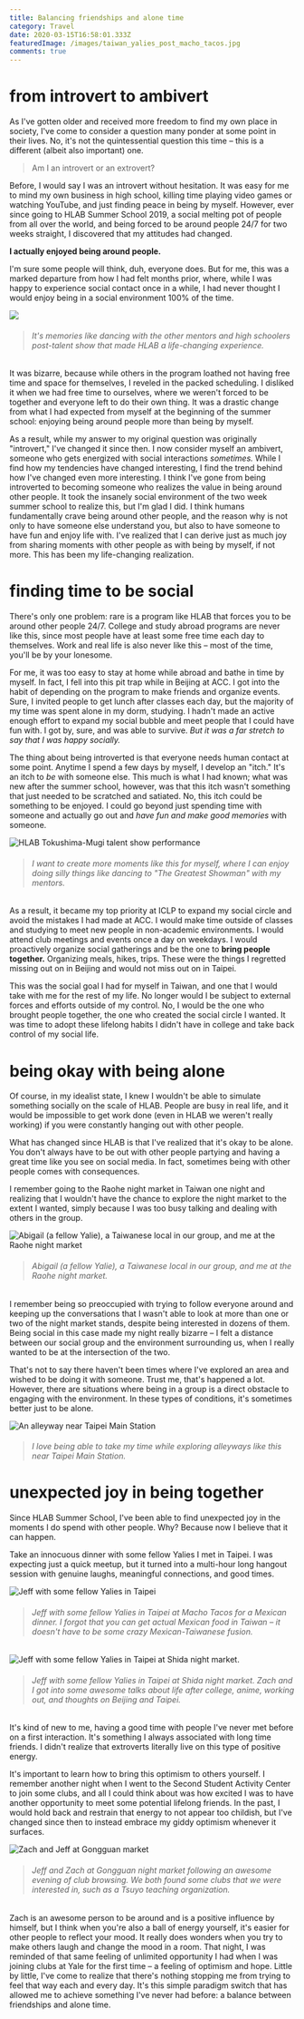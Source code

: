 ```yaml
---
title: Balancing friendships and alone time
category: Travel
date: 2020-03-15T16:58:01.333Z
featuredImage: /images/taiwan_yalies_post_macho_tacos.jpg
comments: true
---
```

# from introvert to ambivert

As I've gotten older and received more freedom to find my own place in society, I've come to consider a question many ponder at some point in their lives. No, it's not the quintessential question this time – this is a different (albeit also important) one.

> Am I an introvert or an extrovert?

Before, I would say I was an introvert without hesitation. It was easy for me to mind my own business in high school, killing time playing video games or watching YouTube, and just finding peace in being by myself. However, ever since going to HLAB Summer School 2019, a social melting pot of people from all over the world, and being forced to be around people 24/7 for two weeks straight, I discovered that my attitudes had changed.

**I actually enjoyed being around people.**

I'm sure some people will think, duh, everyone does. But for me, this was a marked departure from how I had felt months prior, where, while I was happy to experience social contact once in a while, I had never thought I would enjoy being in a social environment 100% of the time. 

![](/images/hlab_party.jpg)

> ###### *It's memories like dancing with the other mentors and high schoolers post-talent show that made HLAB a life-changing experience.*

It was bizarre, because while others in the program loathed not having free time and space for themselves, I reveled in the packed scheduling. I disliked it when we had free time to ourselves, where we weren't forced to be together and everyone left to do their own thing. It was a drastic change from what I had expected from myself at the beginning of the summer school: enjoying being around people more than being by myself.

As a result, while my answer to my original question was originally "introvert," I've changed it since then. I now consider myself an ambivert, someone who gets energized with social interactions *sometimes.* While I find how my tendencies have changed interesting, I find the trend behind how I've changed even more interesting. I think I've gone from being introverted to becoming someone who realizes the value in being around other people. It took the insanely social environment of the two week summer school to realize this, but I'm glad I did. I think humans fundamentally crave being around other people, and the reason why is not only to have someone else understand you, but also to have someone to have fun and enjoy life with. I've realized that I can derive just as much joy from sharing moments with other people as with being by myself, if not more. This has been my life-changing realization.

# finding time to be social

There's only one problem: rare is a program like HLAB that forces you to be around other people 24/7. College and study abroad programs are never like this, since most people have at least some free time each day to themselves. Work and real life is also never like this – most of the time, you'll be by your lonesome. 

For me, it was too easy to stay at home while abroad and bathe in time by myself. In fact, I fell into this pit trap while in Beijing at ACC. I got into the habit of depending on the program to make friends and organize events. Sure, I invited people to get lunch after classes each day, but the majority of my time was spent alone in my dorm, studying. I hadn't made an active enough effort to expand my social bubble and meet people that I could have fun with. I got by, sure, and was able to survive. *But it was a far stretch to say that I was happy socially.*

The thing about being introverted is that everyone needs human contact at some point. Anytime I spend a few days by myself, I develop an "itch." It's an itch to *be* with someone else. This much is what I had known; what was new after the summer school, however, was that this itch wasn't something that just needed to be scratched and satiated. No, this itch could be something to be enjoyed. I could go beyond just spending time with someone and actually go out and *have fun and make good memories* with someone.

![HLAB Tokushima-Mugi talent show performance](/images/hlab_talentshow.jpg)

> ###### *I want to create more moments like this for myself, where I can enjoy doing silly things like dancing to "The Greatest Showman" with my mentors.*

As a result, it became my top priority at ICLP to expand my social circle and avoid the mistakes I had made at ACC. I would make time outside of classes and studying to meet new people in non-academic environments. I would attend club meetings and events once a day on weekdays. I would proactively organize social gatherings and be the one to **bring people together.** Organizing meals, hikes, trips. These were the things I regretted missing out on in Beijing and would not miss out on in Taipei.

This was the social goal I had for myself in Taiwan, and one that I would take with me for the rest of my life. No longer would I be subject to external forces and efforts outside of my control. No, I would be the one who brought people together, the one who created the social circle I wanted. It was time to adopt these lifelong habits I didn't have in college and take back control of my social life.

# being okay with being alone

Of course, in my idealist state, I knew I wouldn't be able to simulate something socially on the scale of HLAB. People are busy in real life, and it would be impossible to get work done (even in HLAB we weren't really working) if you were constantly hanging out with other people.

What has changed since HLAB is that I've realized that it's okay to be alone. You don't always have to be out with other people partying and having a great time like you see on social media. In fact, sometimes being with other people comes with consequences.

I remember going to the Raohe night market in Taiwan one night and realizing that I wouldn't have the chance to explore the night market to the extent I wanted, simply because I was too busy talking and dealing with others in the group.

![Abigail (a fellow Yalie), a Taiwanese local in our group, and me at the Raohe night market](/images/raohe_night_market_group.jpg)

> ###### *Abigail (a fellow Yalie), a Taiwanese local in our group, and me at the Raohe night market.*

I remember being so preoccupied with trying to follow everyone around and keeping up the conversations that I wasn't able to look at more than one or two of the night market stands, despite being interested in dozens of them. Being social in this case made my night really bizarre – I felt a distance between our social group and the environment surrounding us, when I really wanted to be at the intersection of the two.

That's not to say there haven't been times where I've explored an area and wished to be doing it with someone. Trust me, that's happened a lot. However, there are situations where being in a group is a direct obstacle to engaging with the environment. In these types of conditions, it's sometimes better just to be alone.

![An alleyway near Taipei Main Station](/images/taipei_main_station_alleyway.jpg)

> ###### *I love being able to take my time while exploring alleyways like this near Taipei Main Station.*

# unexpected joy in being together

Since HLAB Summer School, I've been able to find unexpected joy in the moments I do spend with other people. Why? Because now I believe that it can happen.

Take an innocuous dinner with some fellow Yalies I met in Taipei. I was expecting just a quick meetup, but it turned into a multi-hour long hangout session with genuine laughs, meaningful connections, and good times.

![Jeff with some fellow Yalies in Taipei](/images/taiwan_machos_tacos.jpg)

> ###### *Jeff with some fellow Yalies in Taipei at Macho Tacos for a Mexican dinner. I forgot that you can get actual Mexican food in Taiwan – it doesn't have to be some crazy Mexican-Taiwanese fusion.*

![Jeff with some fellow Yalies in Taipei at Shida night market.](/images/taiwan_yalies_post_macho_tacos.jpg)

> ###### *Jeff with some fellow Yalies in Taipei at Shida night market. Zach and I got into some awesome talks about life after college, anime, working out, and thoughts on Beijing and Taipei.*

It's kind of new to me, having a good time with people I've never met before on a first interaction. It's something I always associated with long time friends. I didn't realize that extroverts literally live on this type of positive energy.

It's important to learn how to bring this optimism to others yourself. I remember another night when I went to the Second Student Activity Center to join some clubs, and all I could think about was how excited I was to have another opportunity to meet some potential lifelong friends. In the past, I would hold back and restrain that energy to not appear too childish, but I've changed since then to instead embrace my giddy optimism whenever it surfaces.

![Zach and Jeff at Gongguan market ](/images/jeff_zach_gongguan_night_market.jpg)

> ###### *Jeff and Zach at Gongguan night market following an awesome evening of club browsing. We both found some clubs that we were interested in, such as a Tsuyo teaching organization.*

Zach is an awesome person to be around and is a positive influence by himself, but I think when you're also a ball of energy yourself, it's easier for other people to reflect your mood. It really does wonders when you try to make others laugh and change the mood in a room. That night, I was reminded of that same feeling of unlimited opportunity I had when I was joining clubs at Yale for the first time – a feeling of optimism and hope. Little by little, I've come to realize that there's nothing stopping me from trying to feel that way each and every day. It's this simple paradigm switch that has allowed me to achieve something I've never had before: a balance between friendships and alone time.